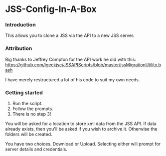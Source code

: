 # JSS-Config-In-A-Box

### Introduction

This allows you to clone a JSS via the API to a new JSS server.

### Attribution

Big thanks to Jeffrey Compton for the API work he did with this:
https://github.com/igeekjsc/JSSAPIScripts/blob/master/jssMigrationUtility.bash

I have merely restructured a lot of his code to suit my own needs.

### Getting started

1. Run the script.
2. Follow the prompts.
3. There is no step 3!

You will be asked for a location to store xml data from the JSS API.
If data already exists, then you'll be asked if you wish to archive it. Otherwise the folders will be created.

You have two choices. Download or Upload. Selecting either will prompt for server details and credentials.